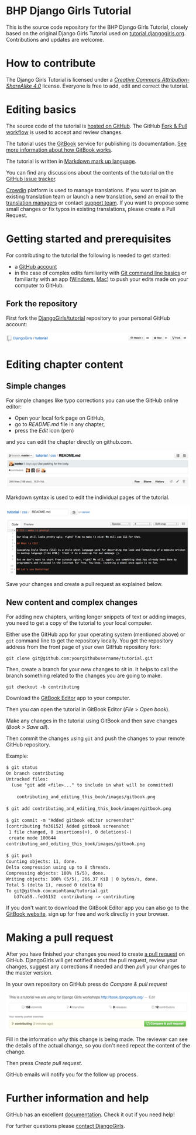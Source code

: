 # BHP Django Girls Tutorial

This is the source code repository for the BHP Django Girls Tutorial, closely based on the original Django Girls Tutorial used on [tutorial.djangogirls.org](http://tutorial.djangogirls.org). Contributions and updates are welcome.

# How to contribute

The Django Girls Tutorial is licensed under a [_Creative Commons Attribution-ShareAlike 4.0_](https://creativecommons.org/licenses/by-sa/4.0/) license. Everyone is free to add, edit and correct the tutorial.

# Editing basics

The source code of the tutorial is [hosted on GitHub](https://github.com/DjangoGirls/tutorial). The GitHub [Fork & Pull workflow](https://help.github.com/articles/using-pull-requests) is used to accept and review changes.

The tutorial uses the [GitBook](https://legacy.gitbook.com/) service for publishing its documentation. [See more information about how GitBook works](https://help.gitbook.com/).

The tutorial is written in [Markdown mark up language](https://help.github.com/articles/markdown-basics).

You can find any discussions about the contents of the tutorial on the [GitHub issue tracker](https://github.com/DjangoGirls/tutorial/issues).

[Crowdin](https://crowdin.com/project/django-girls-tutorial) platform is used to manage translations. If you want to join an existing translation team or launch a new translation, send an email to the [translation managers](mailto:translations@djangogirls.org) or contact [support team](mailto:hello@djangogirls.org). If you want to propose some small changes or fix typos in existing translations, please create a Pull Request.

# Getting started and prerequisites

For contributing to the tutorial the following is needed to get started:

* a [GitHub account](https://github.com)
* in the case of complex edits familiarity with [Git command line basics](https://help.github.com/articles/set-up-git) or familiarity with an app ([Windows](https://windows.github.com/), [Mac](https://mac.github.com/)) to push your edits made on your computer to GitHub.

## Fork the repository

First fork the [DjangoGirls/tutorial](https://github.com/DjangoGirls/tutorial) repository to your personal GitHub account:

![Fork button](contributing/images/fork.png)

# Editing chapter content

## Simple changes

For simple changes like typo corrections you can use the GitHub online editor:

* Open your local fork page on GitHub,
* go to *README.md* file in any chapter,
* press the *Edit* icon (pen)

and you can edit the chapter directly on github.com.

![Edit button](contributing/images/edit.png)

Markdown syntax is used to edit the individual pages of the tutorial.

![GitHub editor](contributing/images/github_editor.png)

Save your changes and create a pull request as explained below.

## New content and complex changes

For adding new chapters, writing longer snippets of text or adding images, you need to get a copy of the tutorial to your local computer.

Either use the GitHub app for your operating system (mentioned above) or `git` command line to get the repository locally. You get the repository address from the front page of your own GitHub repository fork:

```
git clone git@github.com:yourgithubusername/tutorial.git
```

Then, create a branch for your new changes to sit in. It helps to call the branch something related to the changes you are going to make.

```
git checkout -b contributing
```

Download the [GitBook Editor](https://legacy.gitbook.com/editor) app to your computer.

Then you can open the tutorial in GitBook Editor (*File* > *Open book*).

Make any changes in the tutorial using GitBook and then save changes (*Book* > *Save all*).

Then commit the changes using `git` and push the changes to your remote GitHub repository.

Example:

```
$ git status
On branch contributing
Untracked files:
  (use "git add <file>..." to include in what will be committed)

    contributing_and_editing_this_book/images/gitbook.png

$ git add contributing_and_editing_this_book/images/gitbook.png

$ git commit -m "Added gitbook editor screenshot"
[contributing fe36152] Added gitbook screenshot
 1 file changed, 0 insertions(+), 0 deletions(-)
 create mode 100644 contributing_and_editing_this_book/images/gitbook.png

$ git push
Counting objects: 11, done.
Delta compression using up to 8 threads.
Compressing objects: 100% (5/5), done.
Writing objects: 100% (5/5), 266.37 KiB | 0 bytes/s, done.
Total 5 (delta 1), reused 0 (delta 0)
To git@github.com:miohtama/tutorial.git
   b37ca59..fe36152  contributing -> contributing
```

If you don't want to download the GitBook Editor app you can also go to the [GitBook website](https://legacy.gitbook.com/), sign up for free and work directly in your browser.

# Making a pull request

After you have finished your changes you need to create [a pull request](https://help.github.com/articles/using-pull-requests)  on GitHub. DjangoGirls will get notified about the pull request, review your changes, suggest any corrections if needed and then *pull* your changes to the master version.

In your own repository on GitHub press do *Compare & pull request*

![Compare & pull request](contributing/images/pull_request.png)

Fill in the information _why_ this change is being made. The reviewer can see the details of the actual change, so you don't need repeat the content of the change.

Then press _Create pull request_.

GitHub emails will notify you for the follow up process.

# Further information and help

GitHub has an excellent [documentation](https://help.github.com/). Check it out if you need help!

For further questions please [contact DjangoGirls](https://djangogirls.org/).

